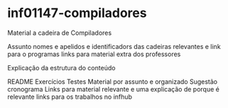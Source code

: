 inf01147-compiladores
=====================

Material a cadeira de Compiladores

Assunto
nomes e apelidos e identificadors das cadeiras relevantes e link para o programas
links para material extra dos professores

Explicação da estrutura do conteúdo

  README
  Exercícios
  Testes
  Material por assunto e organizado
  Sugestão cronograma
  Links para material relevante e uma explicação de porque é relevante
  links para os trabalhos no infhub
